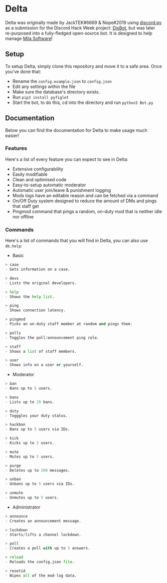 # Delta

Delta was originally made by JackTEK#6669 & Nope#2019 using [discord.py](https://pypi.org/project/discord.py) as a submission for the Discord Hack Week project: [DisBot](https://github.com/disbotdiscord/DisBot/), but was later re-purposed into a fully-fledged open-source bot. It is designed to help manage [Mila Software](https://invite.gg/mila)!

## Setup

To setup Delta, simply clone this repository and move it to a safe area. Once you've done that:
- Rename the `config.example.json` to `config.json` 
- Edit any settings within the file 
- Make sure the database's directory exists. 
- Run `pip3 install pyfiglet`
- Start the bot, to do this, cd into the directory and run `python3 Bot.py`

## Documentation

Below you can find the documentation for Delta to make usage much easier!

### Features

Here's a list of every feature you can expect to see in Delta:
+ Extensive configurability 
+ Easily modifiable 
+ Clean and optimised code 
+ Easy-to-setup automatic moderator 
+ Automatic user join/leave & punishment logging 
+ Mods logs have an editable reason and can be fetched via a command
+ On/Off Duty system designed to reduce the amount of DMs and pings that staff get
+ Pingmod command that pings a random, on-duty mod that is neither idle nor offline

### Commands

Here's a list of commands that you will find in Delta, you can also use `db.help`:
- Basic
```python
> case
- Gets information on a case.

> devs
- Lists the original developers.

> help
- Shows the help list.

> ping 
- Shows connection latency.

> pingmod
- Picks an on-duty staff member at random and pings them.

> polls
- Toggles the poll/announcement ping role.

> staff
- Shows a list of staff members.

> user
- Shows info on a user or yourself.
```

- Moderator
```python
> ban
- Bans up to 5 users.

> bans
- Lists up to 20 bans.

> duty
- Togggles your duty status.

> hackban
- Bans up to 5 users via IDs.

> kick
- Kicks up to 5 users.

> mute
- Mutes up to 5 users.

> purge
- Deletes up to 200 messages.

> unban
- Unbans up to 5 users via IDs.

> unmute
- Unmutes up to 5 users.
```

- Administrator
```python
> announce
- Creates an announcement message.

> lockdown
- Starts/lifts a channel lockdown.

> poll
- Creates a poll with up to 5 answers.

> reload
- Reloads the config.json file.

> resetid
- Wipes all of the mod-log data.
```
